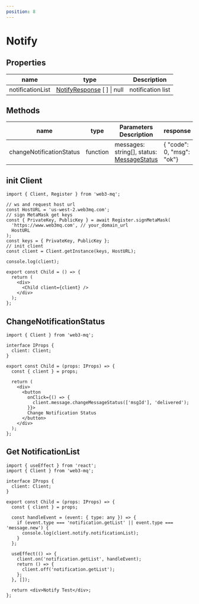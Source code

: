 ```yaml
---
position: 8
---
```


# Notify

## Properties

| name             | type                                                                        | Description       |
| ---------------- | --------------------------------------------------------------------------- | ----------------- |
| notificationList | [NotifyResponse](/docs/Web3MQ-SDK/JS-SDK/types/#notifyresponse) [ ] \| null | notification list |

## Methods

| name                     | type     | Parameters Description                                                                    | response                  |
| ------------------------ | -------- | ----------------------------------------------------------------------------------------- | ------------------------- |
| changeNotificationStatus | function | messages: string[], status: [MessageStatus](/docs/Web3MQ-SDK/JS-SDK/types/#messagestatus) | { "code": 0, "msg": "ok"} |

## init Client

```tsx
import { Client, Register } from 'web3-mq';

// ws and request host url
const HostURL = 'us-west-2.web3mq.com';
// sign MetaMask get keys
const { PrivateKey, PublicKey } = await Register.signMetaMask(
  'https://www.web3mq.com', // your_domain_url
  HostURL
);
const keys = { PrivateKey, PublicKey };
// init client
const client = Client.getInstance(keys, HostURL);

console.log(client);

export const Child = () => {
  return (
    <div>
      <Child client={client} />
    </div>
  );
};
```

## ChangeNotificationStatus

```tsx
import { Client } from 'web3-mq';

interface IProps {
  client: Client;
}

export const Child = (props: IProps) => {
  const { client } = props;

  return (
    <div>
      <button
        onClick={() => {
          client.message.changeMessageStatus(['msgId'], 'delivered');
        }}>
        Change Notification Status
      </button>
    </div>
  );
};
```

## Get NotificationList

```tsx
import { useEffect } from 'react';
import { Client } from 'web3-mq';

interface IProps {
  client: Client;
}

export const Child = (props: IProps) => {
  const { client } = props;

  const handleEvent = (event: { type: any }) => {
    if (event.type === 'notification.getList' || event.type === 'message.new') {
      console.log(client.notify.notificationList);
    }
  };

  useEffect(() => {
    client.on('notification.getList', handleEvent);
    return () => {
      client.off('notification.getList');
    };
  }, []);

  return <div>Notify Test</div>;
};
```
